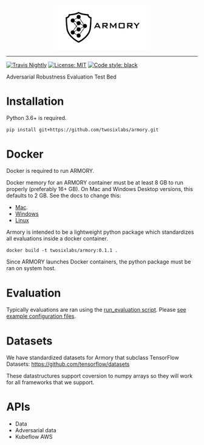 <div align="center">
  <img src="tools/static_content/logo.png" width="50%" title="ARMORY logo">
</div>

-----------------
[![Travis Nightly](https://travis-ci.com/twosixlabs/armory.svg?token=mDXSPweWiXNcpsV8rz4z&branch=master)](https://travis-ci.com/twosixlabs/armory)
[![License: MIT](https://img.shields.io/badge/License-MIT-yellow.svg)](https://opensource.org/licenses/MIT)
[![Code style: black](https://img.shields.io/badge/code%20style-black-000000.svg)](https://github.com/ambv/black)

Adversarial Robustness Evaluation Test Bed

# Installation
Python 3.6+ is required.
```
pip install git+https://github.com/twosixlabs/armory.git
```

# Docker
Docker is required to run ARMORY.

Docker memory for an ARMORY container must be at least 8 GB to run properly (preferably 16+ GB).
On Mac and Windows Desktop versions, this defaults to 2 GB. See the docs to change this:
* [Mac](https://docs.docker.com/docker-for-mac/).
* [Windows](https://docs.docker.com/docker-for-windows/)
* [Linux](https://docs.docker.com/install/linux/docker-ce/ubuntu/)

Armory is intended to be a lightweight python package which standardizes all evaluations
inside a docker container. 
```
docker build -t twosixlabs/armory:0.1.1 .
```
Since ARMORY launches Docker containers, the python package must be ran on system host.

# Evaluation
Typically evaluations are ran using the [run_evaluation script](run_evaluation.py). 
Please [see example configuration files](examples/).

# Datasets
We have standardized datasets for Armory that subclass TensorFlow Datasets:
https://github.com/tensorflow/datasets

These datastructures support coversion to numpy arrays so they will work for all 
frameworks that we support.


# APIs
* Data
* Adversarial data
* Kubeflow AWS
